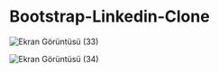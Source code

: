 # Bootstrap-Linkedin-Clone

![Ekran Görüntüsü (33)](https://user-images.githubusercontent.com/122791212/219867292-9b2baacc-79a5-4ba0-adb0-1a6d8b01b36c.png)

![Ekran Görüntüsü (34)](https://user-images.githubusercontent.com/122791212/219867298-ebddfb08-c4aa-4ac3-a2ab-601b221281e5.png)
